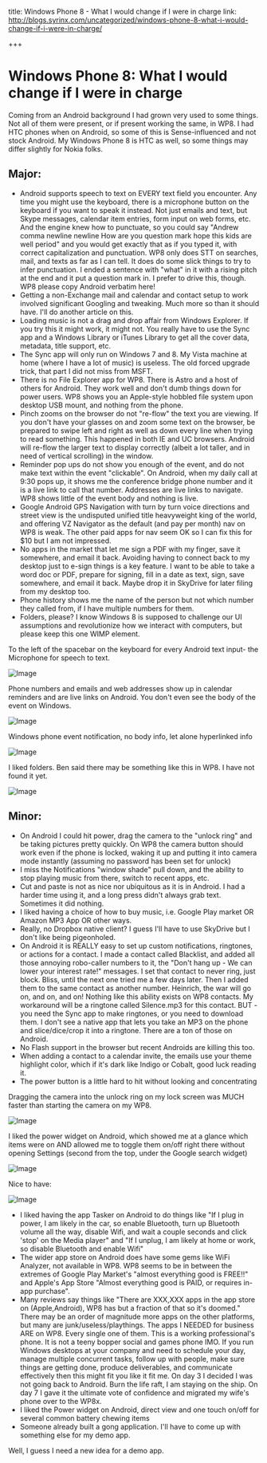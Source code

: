 title: Windows Phone 8 - What I would change if I were in charge
link: http://blogs.syrinx.com/uncategorized/windows-phone-8-what-i-would-change-if-i-were-in-charge/

+++

# Windows Phone 8: What I would change if I were in charge

Coming from an Android background I had grown very used to some things. Not all of them were present, or if present working the same, in WP8. I had HTC phones when on Android, so some of this is Sense-influenced and not stock Android. My Windows Phone 8 is HTC as well, so some things may differ slightly for Nokia folks.

## Major:

  * Android supports speech to text on EVERY text field you encounter. Any time you might use the keyboard, there is a microphone button on the keyboard if you want to speak it instead. Not just emails and text, but Skype messages, calendar item entries, form input on web forms, etc. And the engine knew how to punctuate, so you could say "Andrew comma newline newline How are you question mark hope this kids are well period" and you would get exactly that as if you typed it, with correct capitalization and punctuation. WP8 only does STT on searches, mail, and texts as far as I can tell. It does do some slick things to try to infer punctuation. I ended a sentence with "what" in it with a rising pitch at the end and it put a question mark in. I prefer to drive this, though. WP8 please copy Android verbatim here!
  * Getting a non-Exchange mail and calendar and contact setup to work involved significant Googling and tweaking. Much more so than it should have. I'll do another article on this. 
  * Loading music is not a drag and drop affair from Windows Explorer. If you try this it might work, it might not. You really have to use the Sync app and a Windows Library or iTunes Library to get all the cover data, metadata, title support, etc.
  * The Sync app will only run on Windows 7 and 8. My Vista machine at home (where I have a lot of music) is useless. The old forced upgrade trick, that part I did not miss from MSFT.
  * There is no File Explorer app for WP8. There is Astro and a host of others for Android. They work well and don't dumb things down for power users. WP8 shows you an Apple-style hobbled file system upon desktop USB mount, and nothing from the phone.
  * Pinch zooms on the browser do not "re-flow" the text you are viewing. If you don't have your glasses on and zoom some text on the browser, be prepared to swipe left and right as well as down every line when trying to read something. This happened in both IE and UC browsers. Android will re-flow the larger text to display correctly (albeit a lot taller, and in need of vertical scrolling) in the window.
  * Reminder pop ups do not show you enough of the event, and do not make text within the event "clickable". On Android, when my daily call at 9:30 pops up, it shows me the conference bridge phone number and it is a live link to call that number. Addresses are live links to navigate. WP8 shows little of the event body and nothing is live.
  * Google Android GPS Navigation with turn by turn voice directions and street view is the undisputed unified title heavyweight king of the world, and offering VZ Navigator as the default (and pay per month) nav on WP8 is weak. The other paid apps for nav seem OK so I can fix this for $10 but I am not impressed.
  * No apps in the market that let me sign a PDF with my finger, save it somewhere, and email it back. Avoiding having to connect back to my desktop just to e-sign things is a key feature. I want to be able to take a word doc or PDF, prepare for signing, fill in a date as text, sign, save somewhere, and email it back. Maybe drop it in SkyDrive for later filing from my desktop too. 
  * Phone history shows me the name of the person but not which number they called from, if I have multiple numbers for them.
  * Folders, please? I know Windows 8 is supposed to challenge our UI assumptions and revolutionize how we interact with computers, but please keep this one WIMP element.

To the left of the spacebar on the keyboard for every Android text input- the Microphone for speech to text. 

![Image](/assets/img/blog/2013-03-22_10-57-52.png)

Phone numbers and emails and web addresses show up in calendar reminders and are live links on Android. You don't even see the body of the event on Windows. 

![Image](/assets/img/blog/2013-03-22_17-00-05.png)

Windows phone event notification, no body info, let alone hyperlinked info

![Image](/assets/img/blog/wp_ss_20130320_0001.png)

I liked folders. Ben said there may be something like this in WP8. I have not found it yet.

![Image](/assets/img/blog/2013-03-22_17-00-57.jpg)

## Minor:

  * On Android I could hit power, drag the camera to the "unlock ring" and be taking pictures pretty quickly. On WP8 the camera button should work even if the phone is locked, waking it up and putting it into camera mode instantly (assuming no password has been set for unlock)
  * I miss the Notifications "window shade" pull down, and the ability to stop playing music from there, switch to recent apps, etc.
  * Cut and paste is not as nice nor ubiquitous as it is in Android. I had a harder time using it, and a long press didn't always grab text. Sometimes it did nothing. 
  * I liked having a choice of how to buy music, i.e. Google Play market OR Amazon MP3 App OR other ways.
  * Really, no Dropbox native client? I guess I'll have to use SkyDrive but I don't like being pigeonholed.
  * On Android it is REALLY easy to set up custom notifications, ringtones, or actions for a contact. I made a contact called Blacklist, and added all those annoying robo-caller numbers to it, the "Don't hang up - We can lower your interest rate!" messages. I set that contact to never ring, just block. Bliss, until the next one tried me a few days later. Then I added them to the same contact as another number. Heinrich, the war will go on, and on, and on! Nothing like this ability exists on WP8 contacts. My workaround will be a ringtone called Silence.mp3 for this contact. BUT - you need the Sync app to make ringtones, or you need to download them. I don't see a native app that lets you take an MP3 on the phone and slice/dice/crop it into a ringtone. There are a ton of those on Android. 
  * No Flash support in the browser but recent Androids are killing this too.
  * When adding a contact to a calendar invite, the emails use your theme highlight color, which if it's dark like Indigo or Cobalt, good luck reading it.
  * The power button is a little hard to hit without looking and concentrating

Dragging the camera into the unlock ring on my lock screen was MUCH faster than starting the camera on my WP8.

![Image](/assets/img/blog/2013-03-25_14-26-29.jpg)

I liked the power widget on Android, which showed me at a glance which items were on AND allowed me to toggle them on/off right there without opening Settings (second from the top, under the Google search widget)

![Image](/assets/img/blog/2013-03-22_16-57-17.jpg)

Nice to have:

![Image](/assets/img/blog/wp_ss_20130322_0004.png)

  * I liked having the app Tasker on Android to do things like "If I plug in power, I am likely in the car, so enable Bluetooth, turn up Bluetooth volume all the way, disable Wifi, and wait a couple seconds and click 'stop' on the Media player" and "If I unplug, I am likely at home or work, so disable Bluetooth and enable Wifi"
  * The wider app store on Android does have some gems like WiFi Analyzer, not available in WP8. WP8 seems to be in between the extremes of Google Play Market's "almost everything good is FREE!!" and Apple's App Store "Almost everything good is PAID, or requires in-app purchase". 
  * Many reviews say things like "There are XXX,XXX apps in the app store on (Apple,Android), WP8 has but a fraction of that so it's doomed."  There may be an order of magnitude more apps on the other platforms, but many are junk/useless/playthings. The apps I NEEDED for business ARE on WP8. Every single one of them. This is a working professional's phone. It is not a teeny bopper social and games phone IMO. If you run Windows desktops at your company and need to schedule your day, manage multiple concurrent tasks, follow up with people, make sure things are getting done, produce deliverables, and communicate effectively then this might fit you like it fit me. On day 3 I decided I was not going back to Android. Burn the life raft, I am staying on the ship. On day 7 I gave it the ultimate vote of confidence and migrated my wife's phone over to the WP8x. 
  * I liked the Power widget on Android, direct view and one touch on/off for several common battery chewing items
  * Someone already built a gong application. I'll have to come up with something else for my demo app.

Well, I guess I need a new idea for a demo app. 
